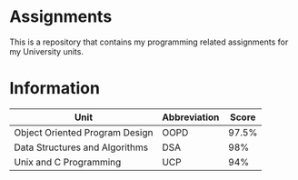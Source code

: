 # Assignments

This is a repository that contains my programming related assignments for my University units.

# Information

| Unit | Abbreviation | Score |
| ---- | ------------ | ----- |
| Object Oriented Program Design | OOPD | 97.5% |
| Data Structures and Algorithms | DSA | 98% |
| Unix and C Programming | UCP | 94% | 

